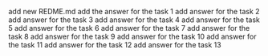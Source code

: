 add new REDME.md
add the answer for the task 1
add answer for the task 2
add answer for the task 3
add answer for the task 4
add answer for the task 5
add answer for the task 6
add answer for the task 7
add answer for the task 8
add answer for the task 9
add answer for the task 10
add answer for the task 11
add answer for the task 12
add answer for the task 13
